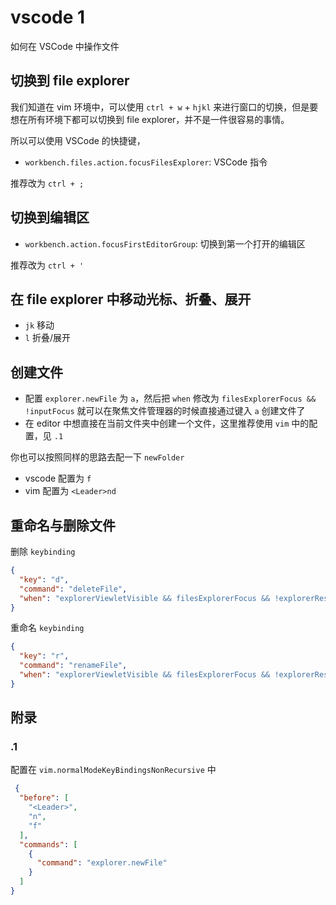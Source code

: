 # vscode 1

如何在 VSCode 中操作文件

## 切换到 file explorer

我们知道在 vim 环境中，可以使用 `ctrl + w` + `hjkl` 来进行窗口的切换，但是要想在所有环境下都可以切换到 file explorer，并不是一件很容易的事情。

所以可以使用 VSCode 的快捷键，

- `workbench.files.action.focusFilesExplorer`: VSCode 指令

推荐改为 `ctrl + ;`

## 切换到编辑区

- `workbench.action.focusFirstEditorGroup`: 切换到第一个打开的编辑区

推荐改为 `ctrl + '`

## 在 file explorer 中移动光标、折叠、展开

- `jk` 移动
- `l` 折叠/展开

## 创建文件

- 配置 `explorer.newFile` 为 `a`，然后把 `when` 修改为 `filesExplorerFocus && !inputFocus` 就可以在聚焦文件管理器的时候直接通过键入 `a` 创建文件了
- 在 editor 中想直接在当前文件夹中创建一个文件，这里推荐使用 `vim` 中的配置，见 `.1`

你也可以按照同样的思路去配一下 `newFolder`
- vscode 配置为 `f`
- vim 配置为 `<Leader>nd`

## 重命名与删除文件

删除 `keybinding`
```json
{
  "key": "d",
  "command": "deleteFile",
  "when": "explorerViewletVisible && filesExplorerFocus && !explorerResourceReadonly && !inputFocus"
}
```

重命名 `keybinding`

```json
{
  "key": "r",
  "command": "renameFile",
  "when": "explorerViewletVisible && filesExplorerFocus && !explorerResourceIsRoot && !explorerResourceReadonly && !inputFocus"
}
```

## 附录

### .1

配置在 `vim.normalModeKeyBindingsNonRecursive` 中

```json
 {
  "before": [
    "<Leader>",
    "n",
    "f"
  ],
  "commands": [
    {
      "command": "explorer.newFile"
    }
  ]
}
```